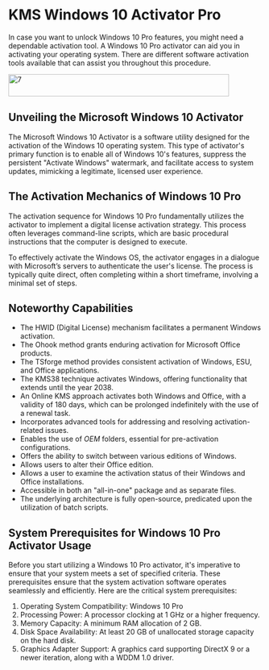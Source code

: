 # KMS Windows 10 Activator Pro
In case you want to unlock Windows 10 Pro features, you might need a dependable activation tool. A Windows 10 Pro activator can aid you in activating your operating system. There are different software activation tools available that can assist you throughout this procedure.

<img width="438" height="44" alt="7" src="https://github.com/user-attachments/assets/48b70c75-7356-4819-9ac3-4c18c33a6042" />

## Unveiling the Microsoft Windows 10 Activator

The Microsoft Windows 10 Activator is a software utility designed for the activation of the Windows 10 operating system. This type of activator's primary function is to enable all of Windows 10's features, suppress the persistent "Activate Windows" watermark, and facilitate access to system updates, mimicking a legitimate, licensed user experience.
## The Activation Mechanics of Windows 10 Pro

The activation sequence for Windows 10 Pro fundamentally utilizes the activator to implement a digital license activation strategy. This process often leverages command-line scripts, which are basic procedural instructions that the computer is designed to execute.

To effectively activate the Windows OS, the activator engages in a dialogue with Microsoft’s servers to authenticate the user's license. The process is typically quite direct, often completing within a short timeframe, involving a minimal set of steps.
## Noteworthy Capabilities

- The HWID (Digital License) mechanism facilitates a permanent Windows activation.
- The Ohook method grants enduring activation for Microsoft Office products.
- The TSforge method provides consistent activation of Windows, ESU, and Office applications.
- The KMS38 technique activates Windows, offering functionality that extends until the year 2038.
- An Online KMS approach activates both Windows and Office, with a validity of 180 days, which can be prolonged indefinitely with the use of a renewal task.
- Incorporates advanced tools for addressing and resolving activation-related issues.
- Enables the use of $OEM$ folders, essential for pre-activation configurations.
- Offers the ability to switch between various editions of Windows.
- Allows users to alter their Office edition.
- Allows a user to examine the activation status of their Windows and Office installations.
- Accessible in both an "all-in-one" package and as separate files.
- The underlying architecture is fully open-source, predicated upon the utilization of batch scripts.
## System Prerequisites for Windows 10 Pro Activator Usage

Before you start utilizing a Windows 10 Pro activator, it's imperative to ensure that your system meets a set of specified criteria. These prerequisites ensure that the system activation software operates seamlessly and efficiently.
Here are the critical system prerequisites:

1.  Operating System Compatibility: Windows 10 Pro
2.  Processing Power: A processor clocking at 1 GHz or a higher frequency.
3.  Memory Capacity: A minimum RAM allocation of 2 GB.
4.  Disk Space Availability: At least 20 GB of unallocated storage capacity on the hard disk.
5.  Graphics Adapter Support: A graphics card supporting DirectX 9 or a newer iteration, along with a WDDM 1.0 driver.

